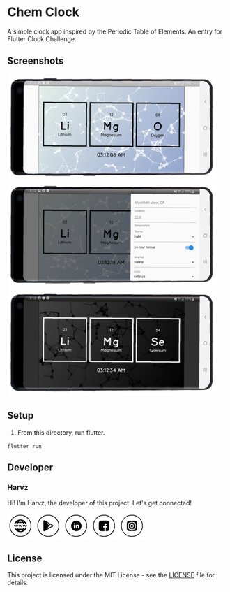 # Chem Clock

A simple clock app inspired by the Periodic Table of Elements. An entry for Flutter Clock Challenge.

## Screenshots

<img width="480px" src="../raw/sc1.png"><br/>
<img width="480px" src="../raw/sc2.png"><br/>
<img width="480px" src="../raw/sc3.png"><br/>

## Setup

1. From this directory, run flutter.

```
flutter run
```

## Developer

### Harvz

Hi! I'm Harvz, the developer of this project. Let's get connected!

<a href="https://hrvzz.com"><img src="../raw/website-icon.png" width="60"></a>
<a href="https://play.google.com/store/apps/dev?id=4935714394750436171"><img src="../raw/play-store-icon.png" width="60"></a>
<a href="https://www.linkedin.com/in/harvz/"><img src="../raw/linkedin-icon.png" width="60"></a>
<a href="https://www.facebook.com/harvzjavier"><img src="../raw/facebook-icon.png" width="60"></a>
<a href="https://www.instagram.com/harvzjavier/"><img src="../raw/instagram-icon.png" width="60"></a>

## License

This project is licensed under the MIT License - see the [LICENSE](../LICENSE) file for details.